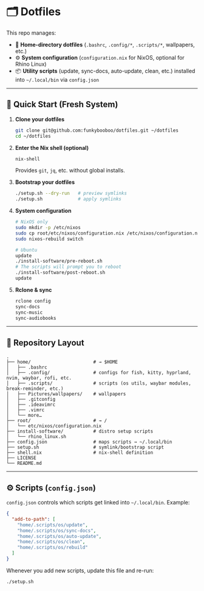 # 🗂️ Dotfiles

This repo manages:

* 🧩 **Home-directory dotfiles** (`.bashrc`, `.config/*`, `.scripts/*`, wallpapers, etc.)
* ⚙️ **System configuration** (`configuration.nix` for NixOS, optional for Rhino Linux)
* 📦 **Utility scripts** (update, sync-docs, auto-update, clean, etc.) installed into `~/.local/bin` via `config.json`

---

## 🚀 Quick Start (Fresh System)

1. **Clone your dotfiles**

   ```bash
   git clone git@github.com:funkybooboo/dotfiles.git ~/dotfiles
   cd ~/dotfiles
   ```

2. **Enter the Nix shell (optional)**

   ```bash
   nix-shell
   ```

   Provides `git`, `jq`, etc. without global installs.

3. **Bootstrap your dotfiles**

   ```bash
   ./setup.sh --dry-run   # preview symlinks
   ./setup.sh             # apply symlinks
   ```

4. **System configuration**

   ```bash
   # NixOS only
   sudo mkdir -p /etc/nixos
   sudo cp root/etc/nixos/configuration.nix /etc/nixos/configuration.nix
   sudo nixos-rebuild switch
   ```

   ```bash
   # Ubuntu
   update
   ./install-software/pre-reboot.sh
   # The scripts will prompt you to reboot
   ./install-software/post-reboot.sh
   update
   ```

5. **Rclone & sync**

   ```bash
   rclone config
   sync-docs
   sync-music
   sync-audiobooks
   ```

---

## 📁 Repository Layout

```
.
├── home/                       # → $HOME
│   ├── .bashrc
│   ├── .config/                # configs for fish, kitty, hyprland, nvim, waybar, rofi, etc.
│   ├── .scripts/               # scripts (os utils, waybar modules, break-reminder, etc.)
│   ├── Pictures/wallpapers/    # wallpapers
│   ├── .gitconfig
│   ├── .ideavimrc
│   ├── .vimrc
│   └── more…
├── root/                       # → /
│   └── etc/nixos/configuration.nix
├── install-software/           # distro setup scripts
│   └── rhino_linux.sh
├── config.json                 # maps scripts → ~/.local/bin
├── setup.sh                    # symlink/bootstrap script
├── shell.nix                   # nix-shell definition
├── LICENSE
└── README.md
```

---

## ⚙️ Scripts (`config.json`)

`config.json` controls which scripts get linked into `~/.local/bin`. Example:

```json
{
  "add-to-path": [
    "home/.scripts/os/update",
    "home/.scripts/os/sync-docs",
    "home/.scripts/os/auto-update",
    "home/.scripts/os/clean",
    "home/.scripts/os/rebuild"
  ]
}
```

Whenever you add new scripts, update this file and re-run:

```bash
./setup.sh
```
